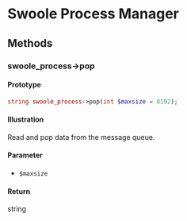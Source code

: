 # Swoole Process Manager

## Methods 

### swoole_process->pop

#### Prototype

```php
string swoole_process->pop(int $maxsize = 8192);
```

#### Illustration

Read and pop data from the message queue.

#### Parameter

- `$maxsize`

#### Return

string
